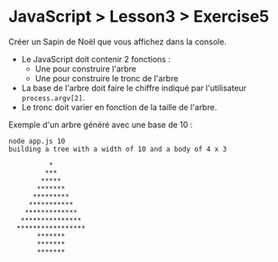 # JavaScript > Lesson3 > Exercise5

Créer un Sapin de Noël que vous affichez dans la console.
* Le JavaScript doit contenir 2 fonctions :
  * Une pour construire l'arbre
  * Une pour construire le tronc de l'arbre
* La base de l'arbre doit faire le chiffre indiqué par l'utilisateur `process.argv[2]`.
* Le tronc doit varier en fonction de la taille de l'arbre.

Exemple d'un arbre généré avec une base de 10 :

```
node app.js 10
building a tree with a width of 10 and a body of 4 x 3

          *
         ***
        *****
       *******
      *********
     ***********
    *************
   ***************
  *****************
       *******
       *******
       *******
```
